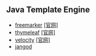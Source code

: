 ## Java Template Engine

- [freemarker](https://github.com/apache/freemarker) [[官网]](https://freemarker.apache.org/)
- [thymeleaf](https://github.com/thymeleaf/thymeleaf) [[官网]](https://www.thymeleaf.org/)
- [velocity](https://github.com/apache/velocity-engine) [[官网]](http://velocity.apache.org/)
- [jangod](https://github.com/SmartOnCloud/jangod)
